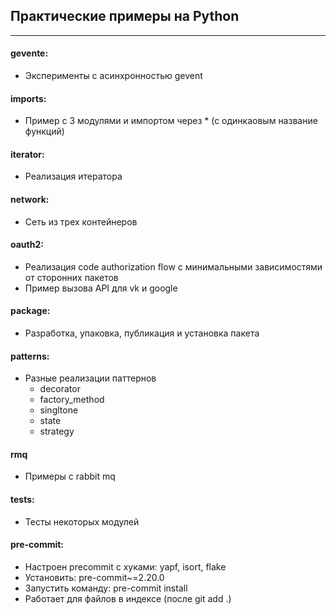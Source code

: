 ## Практические примеры на Python
***
#### gevente:
- Эксперименты с асинхронностью gevent
#### imports:
- Пример с 3 модулями и импортом через * (с одинкаовым название функций)
#### iterator:
- Реализация итератора
#### network:
- Сеть из трех контейнеров
#### oauth2:
- Реализация code authorization flow с минимальными зависимостями от сторонних пакетов
- Пример вызова API для vk и google
#### package:
- Разработка, упаковка, публикация и установка пакета
#### patterns:
- Разные реализации паттернов
  - decorator
  - factory_method
  - singltone
  - state
  - strategy
#### rmq
- Примеры с rabbit mq
#### tests:
- Тесты некоторых модулей
#### pre-commit:
- Настроен precommit c хуками: yapf, isort, flake
- Установить: pre-commit~=2.20.0
- Запустить команду: pre-commit install
- Работает для файлов в индексе (после git add .)
